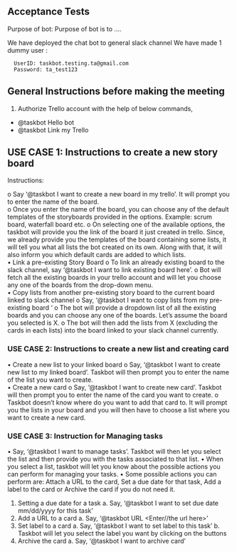 ## Acceptance Tests

Purpose of bot: Purpose of bot is to ....

We have deployed the chat bot to general slack channel
We have made 1 dummy user :

      UserID: taskbot.testing.ta@gmail.com
      Password: ta_test123

## General Instructions before making the meeting

1. Authorize Trello account with the help of below commands,
 - @taskbot Hello bot
 - @taskbot Link my Trello


## USE CASE 1: Instructions to create a new story board 

Instructions:

  o Say ‘@taskbot I want to create a new board in my trello’. It will prompt you to enter the name of the board.  
  o Once you enter the name of the board, you can choose any of the default templates of the storyboards provided in the options. Example: scrum board, waterfall board etc.
  o On selecting one of the available options, the taskbot will provide you the link of the board it just created in trello. Since, we already provide you the templates of the board containing some lists, it will tell you what all lists the bot created on its own. Along with that, it will also inform you which default cards are added to which lists.</br>
• Link a pre-existing Story Board
  o	To link an already existing board to the slack channel, say ‘@taskbot I want to link existing board here’.
  o	Bot will fetch all the existing boards in your trello account and will let you choose any one of the boards from the drop-down menu.</br>
• Copy lists from another pre-existing story board to the current board linked to slack channel
  o	Say, ‘@taskbot I want to copy lists from my pre-existing board ‘
  o	The bot will provide a dropdown list of all the existing boards and you can choose any one of the boards. Let’s assume the board you selected is X.
  o	The bot will then add the lists from X (excluding the cards in each lists) into the board linked to your slack channel currently.

### USE CASE 2: Instructions to create a new list and creating card 

• Create a new list to your linked board
  o Say, ‘@taskbot I want to create new list to my linked board’. Taskbot will then prompt you to enter the name of the list you want to create.</br>
• Create a new card
  o Say, ‘@taskbot I want to create new card’. Taskbot will then prompt you to enter the name of the card you want to create.
  o Taskbot doesn’t know where do you want to add that card to. It will prompt you the lists in your board and you will then have to choose a list where you want to create a new card.


### USE CASE 3: Instruction for Managing tasks

• Say, ‘@taskbot I want to manage tasks’. Taskbot will then let you select the list and then provide you with the tasks associated to that list.
• When you select a list, taskbot will let you know about the possible actions you can perform for managing your tasks. 
• Some possible actions you can perform are: Attach a URL to the card, Set a due date for that task, Add a label to the card or Archive the card if you do not need it.</br>

1. Setting a due date for a task
  a. Say, ‘@taskbot I want to set due date mm/dd/yyyy for this task’
2. Add a URL to a card
  a. Say, ‘@taskbot URL <Enter//the url here>’
3. Set label to a card
  a. Say, ‘@taskbot I want to set label to this task’
  b. Taskbot will let you select the label you want by clicking on the buttons
4. Archive the card
  a. Say, ‘@taskbot I want to archive card’

